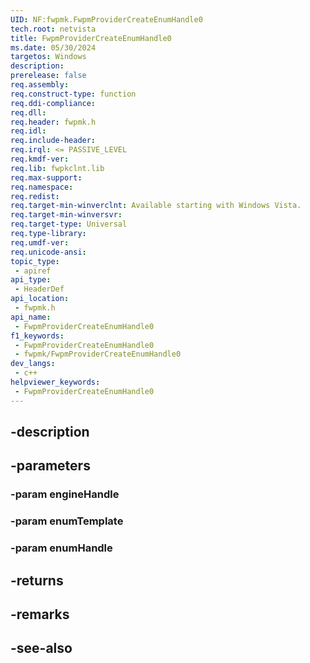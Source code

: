 ```yaml
---
UID: NF:fwpmk.FwpmProviderCreateEnumHandle0
tech.root: netvista
title: FwpmProviderCreateEnumHandle0
ms.date: 05/30/2024
targetos: Windows
description: 
prerelease: false
req.assembly: 
req.construct-type: function
req.ddi-compliance: 
req.dll: 
req.header: fwpmk.h
req.idl: 
req.include-header: 
req.irql: <= PASSIVE_LEVEL
req.kmdf-ver: 
req.lib: fwpkclnt.lib
req.max-support: 
req.namespace: 
req.redist: 
req.target-min-winverclnt: Available starting with Windows Vista.
req.target-min-winversvr: 
req.target-type: Universal
req.type-library: 
req.umdf-ver: 
req.unicode-ansi: 
topic_type:
 - apiref
api_type:
 - HeaderDef
api_location:
 - fwpmk.h
api_name:
 - FwpmProviderCreateEnumHandle0
f1_keywords:
 - FwpmProviderCreateEnumHandle0
 - fwpmk/FwpmProviderCreateEnumHandle0
dev_langs:
 - c++
helpviewer_keywords:
 - FwpmProviderCreateEnumHandle0
---
```


## -description

## -parameters

### -param engineHandle

### -param enumTemplate

### -param enumHandle

## -returns

## -remarks

## -see-also

